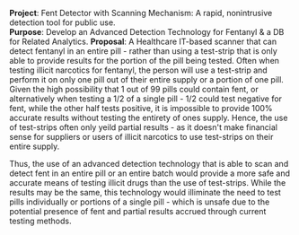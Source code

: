 **Project**: Fent Detector with Scanning Mechanism: A rapid, nonintrusive detection tool for public use.       
**Purpose**: Develop an Advanced Detection Technology for Fentanyl & a DB for Related Analytics. 
**Proposal**: A Healthcare IT-based scanner that can detect fentanyl in an entire pill - rather than using a test-strip that is only able to provide results for the portion of the pill being tested. Often when testing illicit narcotics for fentanyl, the person will use a test-strip and perform it on only one pill out of their entire supply or a portion of one pill. Given the high possibility that 1 out of 99 pills could contain fent, or alternatively when testing a 1/2 of a single pill - 1/2 could test negative for fent, while the other half tests positive, it is impossible to provide 100% accurate results without testing the entirety of ones supply. Hence, the use of test-strips often only yeild partial results - as it doesn't make financial sense for suppliers or users of illicit narcotics to use test-strips on their entire supply. 

Thus, the use of an advanced detection technology that is able to scan and detect fent in an entire pill or an entire batch would provide a more safe and accurate means of testing illicit drugs than the use of test-strips. While the results may be the same, this technology would illiminate the need to test pills individually or portions of a single pill - which is unsafe due to the potential presence of fent and partial results accrued through current testing methods.    
